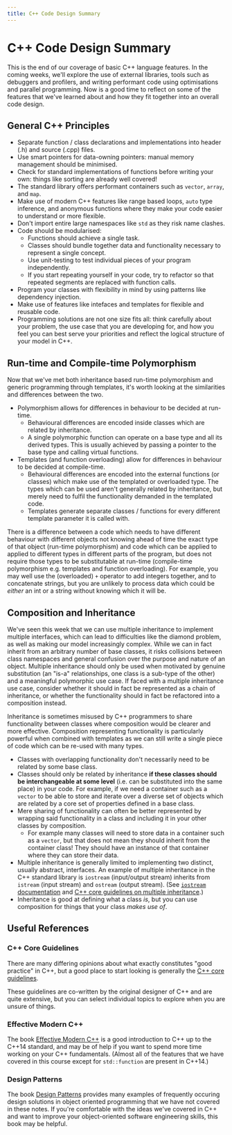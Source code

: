 ```yaml
---
title: C++ Code Design Summary
---
```


# C++ Code Design Summary

This is the end of our coverage of basic C++ language features. In the coming weeks, we'll explore the use of external libraries, tools such as debuggers and profilers, and writing performant code using optimisations and parallel programming. Now is a good time to reflect on some of the features that we've learned about and how they fit together into an overall code design.

## General C++ Principles 

- Separate function / class declarations and implementations into header (.h) and source (.cpp) files. 
- Use smart pointers for data-owning pointers: manual memory management should be minimised. 
- Check for standard implementations of functions before writing your own: things like sorting are already well covered!
- The standard library offers performant containers such as `vector`, `array`, and `map`. 
- Make use of modern C++ features like range based loops, `auto` type inference, and anonymous functions where they make your code easier to understand or more flexible.
- Don't import entire large namespaces like `std` as they risk name clashes.  
- Code should be modularised:
    - Functions should achieve a single task.
    - Classes should bundle together data and functionality necessary to represent a single concept.
    - Use unit-testing to test individual pieces of your program independently.
    - If you start repeating yourself in your code, try to refactor so that repeated segments are replaced with function calls. 
- Program your classes with flexibility in mind by using patterns like dependency injection. 
- Make use of features like intefaces and templates for flexible and reusable code.
- Programming solutions are not one size fits all: think carefully about your problem, the use case that you are developing for, and how you feel you can best serve your priorities and reflect the logical structure of your model in C++. 

## Run-time and Compile-time Polymorphism

Now that we've met both inheritance based run-time polymorphism and generic programming through templates, it's worth looking at the similarities and differences between the two. 
- Polymorphism allows for differences in behaviour to be decided at run-time. 
    - Behavioural differences are encoded inside classes which are related by inheritance. 
    - A single polymorphic function can operate on a base type and all its derived types. This is usually achieved by passing a pointer to the base type and calling virtual functions. 
- Templates (and function overloading) allow for differences in behaviour to be decided at compile-time. 
    - Behavioural differences are encoded into the external functions (or classes) which make use of the templated or overloaded type. The types which can be used aren't generally related by inheritance, but merely need to fulfil the functionality demanded in the templated code. 
    - Templates generate separate classes / functions for every different template parameter it is called with. 

There is a difference between a code which needs to have different behaviour with different objects not knowing ahead of time the exact type of that object (run-time polymorphism) and code which can be applied to applied to different types in different parts of the program, but does not require those types to be substitutable at run-time (compile-time polymorphism e.g. templates and function overloading). For example, you may well use the (overloaded) `+` operator to add integers together, and to concatenate strings, but you are unlikely to process data which could be _either_ an int or a string without knowing which it will be.

## Composition and Inheritance

We've seen this week that we can use multiple inheritance to implement multiple interfaces, which can lead to difficulties like the diamond problem, as well as making our model increasingly complex. While we can in fact inherit from an arbitrary number of base classes, it risks collisions between class namespaces and general confusion over the purpose and nature of an object. Multiple inheritance should only be used when motivated by genuine substitution (an "is-a" relationships, one class is a sub-type of the other) and a meaningful polymorphic use case. If faced with a multiple inheritance use case, consider whether it should in fact be represented as a chain of inheritance, or whether the functionality should in fact be refactored into a composition instead. 

Inheritance is sometimes misused by C++ programmers to share functionality between classes where composition would be clearer and more effective. Composition representing functionality is particularly powerful when combined with templates as we can still write a single piece of code which can be re-used with many types.

- Classes with overlapping functionality don't necessarily need to be related by some base class. 
- Classes should only be related by inheritance **if these classes should be interchangeable at some level** (i.e. can be substituted into the same place) in your code. For example, if we need a container such as a `vector` to be able to store and iterate over a diverse set of objects which are related by a core set of properties defined in a base class. 
- Mere sharing of functionality can often be better represented by wrapping said functionality in a class and including it in your other classes by composition. 
    - For example many classes will need to store data in a container such as a `vector`, but that does not mean they should inherit from the container class! They should have an instance of that container where they can store their data. 
- Multiple inheritance is generally limited to implementing two distinct, usually abstract, interfaces. An example of multiple inheritance in the C++ standard library is `iostream` (input/output stream) inherits from `istream` (input stream) and `ostream` (output stream). (See [`iostream` documentation](https://cplusplus.com/reference/istream/iostream/) and [C++ core guidelines on multiple inheritance](https://isocpp.github.io/CppCoreGuidelines/CppCoreGuidelines#Rh-mi-interface).) 
- Inheritance is good at defining what a class _is_, but you can use composition for things that your class _makes use of_. 

## Useful References

### C++ Core Guidelines

There are many differing opinions about what exactly constitutes "good practice" in C++, but a good place to start looking is generally the [C++ core guidelines](https://isocpp.github.io/CppCoreGuidelines/CppCoreGuidelines). 

These guidelines are co-written by the original designer of C++ and are quite extensive, but you can select individual topics to explore when you are unsure of things. 

### Effective Modern C++

The book [Effective Modern C++](https://www.oreilly.com/library/view/effective-modern-c/9781491908419/) is a good introduction to C++ up to the C++14 standard, and may be of help if you want to spend more time working on your C++ fundamentals. (Almost all of the features that we have covered in this course except for `std::function` are present in C++14.)

### Design Patterns

The book [Design Patterns](https://www.oreilly.com/library/view/design-patterns-elements/0201633612/) provides many examples of frequently occuring design solutions in object oriented programming that we have not covered in these notes. If you're comfortable with the ideas we've covered in C++ and want to improve your object-oriented software engineering skills, this book may be helpful. 